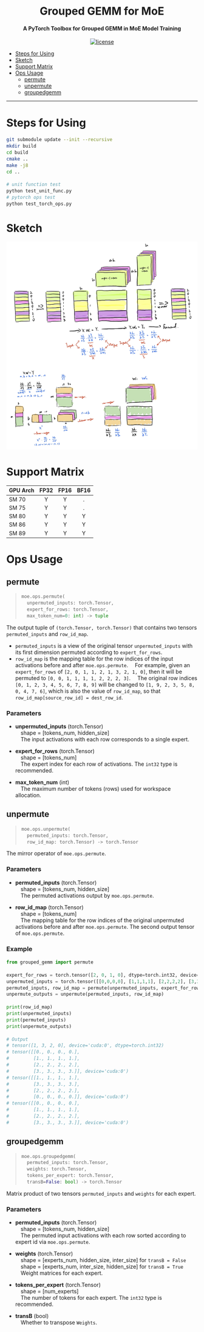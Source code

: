 <div align="center">

Grouped GEMM for MoE
===========================
<h4>A PyTorch Toolbox for Grouped GEMM in MoE Model Training</h4>

[![license](https://img.shields.io/badge/license-Apache%202-blue)](./LICENSE)

<div align="left">

- [Steps for Using](#steps-for-using)
- [Sketch](#sketch)
- [Support Matrix](#support-matrix)
- [Ops Usage](#ops-usage)
  - [permute](#permute)
  - [unpermute](#unpermute)
  - [groupedgemm](#groupedgemm)

---

# Steps for Using

```bash
git submodule update --init --recursive
mkdir build
cd build
cmake ..
make -j8
cd ..

# unit function test
python test_unit_func.py
# pytorch ops test
python test_torch_ops.py
```
# Sketch

<p align="center"><img src=figures/figure1.png></p>

# Support Matrix

| GPU Arch   | FP32  | FP16  | BF16  |
| :--------- | :---: | :---: | :---: |
| SM 70      |   Y   |   Y   |   .   |
| SM 75      |   Y   |   Y   |   .   |
| SM 80      |   Y   |   Y   |   Y   |
| SM 86      |   Y   |   Y   |   Y   |
| SM 89      |   Y   |   Y   |   Y   |

# Ops Usage

## permute

> ```py
> moe.ops.permute(
>   unpermuted_inputs: torch.Tensor,
>   expert_for_rows: torch.Tensor,
>   max_token_num=0: int) -> tuple
> ```

The output tuple of `(torch.Tensor, torch.Tensor)` that contains two tensors `permuted_inputs` and `row_id_map`.

* `permuted_inputs` is a view of the original tensor `unpermuted_inputs` with its first dimension permuted according to `expert_for_rows`.
* `row_id_map` is the mapping table for the row indices of the input activations before and after `moe.ops.permute`. 
    &emsp;For example, given an `expert_for_rows` of `[2, 0, 1, 1, 2, 1, 3, 2, 1, 0]`, then it will be permuted to `[0, 0, 1, 1, 1, 1, 2, 2, 2, 3]`.
    &emsp;The original row indices `[0, 1, 2, 3, 4, 5, 6, 7, 8, 9]` will be changed to `[1, 9, 2, 3, 5, 8, 0, 4, 7, 6]`, which is also the value of `row_id_map`, so that `row_id_map[source_row_id] = dest_row_id`.

### Parameters

* **unpermuted_inputs** (torch.Tensor)  
    &emsp;shape = [tokens_num, hidden_size]  
    &emsp;The input activations with each row corresponds to a single expert.

* **expert_for_rows** (torch.Tensor)  
    &emsp;shape = [tokens_num]  
    &emsp;The expert index for each row of activations. The `int32` type is recommended.

* **max_token_num** (int)  
    &emsp;The maximum number of tokens (rows) used for workspace allocation.


## unpermute

> ```py
> moe.ops.unpermute(
>   permuted_inputs: torch.Tensor,
>   row_id_map: torch.Tensor) -> torch.Tensor
> ```

The mirror operator of `moe.ops.permute`.

### Parameters

* **permuted_inputs** (torch.Tensor)  
    &emsp;shape = [tokens_num, hidden_size]  
    &emsp;The permuted activations output by `moe.ops.permute`.

* **row_id_map** (torch.Tensor)  
    &emsp;shape = [tokens_num]  
    &emsp;The mapping table for the row indices of the original unpermuted activations before and after `moe.ops.permute`. The second output tensor of `moe.ops.permute`.

### Example

```py
from grouped_gemm import permute

expert_for_rows = torch.tensor([2, 0, 1, 0], dtype=torch.int32, device='cuda')
unpermuted_inputs = torch.tensor([[0,0,0,0], [1,1,1,1], [2,2,2,2], [3,3,3,3]], dtype=torch.float32, device='cuda')
permuted_inputs, row_id_map = permute(unpermuted_inputs, expert_for_rows)
unpermute_outputs = unpermute(permuted_inputs, row_id_map)

print(row_id_map)
print(unpermuted_inputs)
print(permuted_inputs)
print(unpermute_outputs)

# Output
# tensor([1, 3, 2, 0], device='cuda:0', dtype=torch.int32)
# tensor([[0., 0., 0., 0.],
#         [1., 1., 1., 1.],
#         [2., 2., 2., 2.],
#         [3., 3., 3., 3.]], device='cuda:0')
# tensor([[1., 1., 1., 1.],
#         [3., 3., 3., 3.],
#         [2., 2., 2., 2.],
#         [0., 0., 0., 0.]], device='cuda:0')
# tensor([[0., 0., 0., 0.],
#         [1., 1., 1., 1.],
#         [2., 2., 2., 2.],
#         [3., 3., 3., 3.]], device='cuda:0')
```

## groupedgemm
> ```py
> moe.ops.groupedgemm(
>   permuted_inputs: torch.Tensor,
>   weights: torch.Tensor,
>   tokens_per_expert: torch.Tensor,
>   transB=False: bool) -> torch.Tensor
> ```

Matrix product of two tensors `permuted_inputs` and `weights` for each expert.

### Parameters

* **permuted_inputs** (torch.Tensor)  
    &emsp;shape = [tokens_num, hidden_size]  
    &emsp;The permuted input activations with each row sorted according to expert id via `moe.ops.permute`.

* **weights** (torch.Tensor)  
    &emsp;shape = [experts_num, hidden_size, inter_size] for `transB = False`  
    &emsp;shape = [experts_num, inter_size, hidden_size] for `transB = True`  
    &emsp;Weight matrices for each expert.

* **tokens_per_expert** (torch.Tensor)  
    &emsp;shape = [num_experts]  
    &emsp;The number of tokens for each expert. The `int32` type is recommended.

* **transB** (bool)  
    &emsp;Whether to transpose `Weights`.

